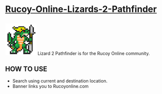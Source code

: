 # [Rucoy-Online-Lizards-2-Pathfinder](https://na-hikari.github.io/Rucoy-Online-Lizards-2-Pathfinder/)
##
![alt text](https://raw.githubusercontent.com/Na-Hikari/Rucoy-Online-Lizards-2-Pathfinder/main/images/General_Krinok.gif)
Lizard 2 Pathfinder is for the Rucoy Online community.

>

## HOW TO USE
* Search using current and destination location.
* Banner links you to Rucoyonline.com

